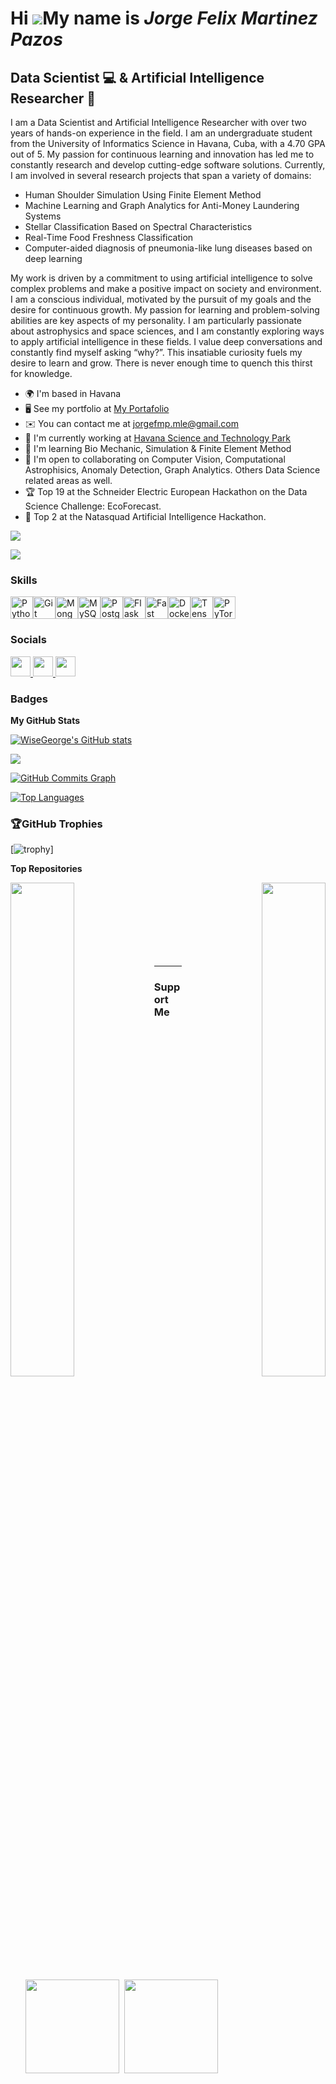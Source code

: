 Hi ![](https://user-images.githubusercontent.com/18350557/176309783-0785949b-9127-417c-8b55-ab5a4333674e.gif)My name is *Jorge Felix Martinez Pazos*
==================================================================================================================================================

**Data Scientist 💻 & Artificial Intelligence Researcher 📄**
---------------------------------------------------

I am a Data Scientist and Artificial Intelligence Researcher with over two years of hands-on experience in the field. I am an undergraduate student from the University of Informatics Science in Havana, Cuba, with a 4.70 GPA out of 5. My passion for continuous learning and innovation has led me to constantly research and develop cutting-edge software solutions. Currently, I am involved in several research projects that span a variety of domains:

  - Human Shoulder Simulation Using Finite Element Method 
  - Machine Learning and Graph Analytics for Anti-Money Laundering Systems
  - Stellar Classification Based on Spectral Characteristics
  - Real-Time Food Freshness Classification
  - Computer-aided diagnosis of pneumonia-like lung diseases based on deep learning

My work is driven by a commitment to using artificial intelligence to solve complex problems and make a positive impact on society and environment. I am a conscious individual, motivated by the pursuit of my goals and the desire for continuous growth. My passion for learning and problem-solving abilities are key aspects of my personality. I am particularly passionate about astrophysics and space sciences, and I am constantly exploring ways to apply artificial intelligence in these fields. I value deep conversations and constantly find myself asking “why?”. This insatiable curiosity fuels my desire to learn and grow. There is never enough time to quench this thirst for knowledge.

*   🌍  I'm based in Havana
*   🖥️  See my portfolio at [My Portafolio](http://www.datascienceportfol.io/wise_george)
*   ✉️  You can contact me at [jorgefmp.mle@gmail.com](mailto:jorgefmp.mle@gmail.com)
*   🚀  I'm currently working at [Havana Science and Technology Park](https://www.3ce.cu/)
*   🧠  I'm learning Bio Mechanic, Simulation & Finite Element Method
*   🤝  I'm open to collaborating on Computer Vision, Computational Astrophisics, Anomaly Detection, Graph Analytics. Others Data Science related areas as well.
*   🏆 Top 19 at the Schneider Electric European Hackathon on the Data Science Challenge: EcoForecast.
*   🥈 Top 2 at the Natasquad Artificial Intelligence Hackathon.


<a href="https://www.github.com/WiseGeorge" target="_blank" rel="noreferrer"><img
src="https://img.shields.io/github/followers/WiseGeorge?logo=github&style=for-the-badge&color=0891b2&labelColor=1c1917" /></a>

![](https://komarev.com/ghpvc/?username=WiseGeorge)

### Skills 
<p align="left">
<a href="https://www.python.org/" target="_blank" rel="noreferrer"><img src="https://raw.githubusercontent.com/danielcranney/readme-generator/main/public/icons/skills/python-colored.svg" width="36" height="36" alt="Python" /></a><a href="https://git-scm.com/" target="_blank" rel="noreferrer"><img src="https://raw.githubusercontent.com/danielcranney/readme-generator/main/public/icons/skills/git-colored.svg" width="36" height="36" alt="Git" /></a><a href="https://www.mongodb.com/" target="_blank" rel="noreferrer"><img src="https://raw.githubusercontent.com/danielcranney/readme-generator/main/public/icons/skills/mongodb-colored.svg" width="36" height="36" alt="MongoDB" /></a><a href="https://www.mysql.com/" target="_blank" rel="noreferrer"><img src="https://raw.githubusercontent.com/danielcranney/readme-generator/main/public/icons/skills/mysql-colored.svg" width="36" height="36" alt="MySQL" /></a><a href="https://www.postgresql.org/" target="_blank" rel="noreferrer"><img src="https://raw.githubusercontent.com/danielcranney/readme-generator/main/public/icons/skills/postgresql-colored.svg" width="36" height="36" alt="PostgreSQL" /></a><a href="https://flask.palletsprojects.com/en/2.0.x/" target="_blank" rel="noreferrer"><img src="https://raw.githubusercontent.com/danielcranney/readme-generator/main/public/icons/skills/flask-colored.svg" width="36" height="36" alt="Flask" /></a><a href="https://fastapi.tiangolo.com/" target="_blank" rel="noreferrer"><img src="https://raw.githubusercontent.com/danielcranney/readme-generator/main/public/icons/skills/fastapi-colored.svg" width="36" height="36" alt="Fast API" /></a><a href="https://www.docker.com/" target="_blank" rel="noreferrer"><img src="https://raw.githubusercontent.com/danielcranney/readme-generator/main/public/icons/skills/docker-colored.svg" width="36" height="36" alt="Docker" /></a><a href="https://www.tensorflow.org/" target="_blank" rel="noreferrer"><img src="https://raw.githubusercontent.com/danielcranney/readme-generator/main/public/icons/skills/tensorflow-colored.svg" width="36" height="36" alt="TensorFlow" /></a><a href="https://pytorch.org/" target="_blank" rel="noreferrer"><img src="https://raw.githubusercontent.com/danielcranney/readme-generator/main/public/icons/skills/pytorch-colored.svg" width="36" height="36" alt="PyTorch" /></a>
</p>
                    

### Socials                  
<p align="left"> <a href="https://www.github.com/WiseGeorge" target="_blank" rel="noreferrer"> <picture> <source media="(prefers-color-scheme: dark)" srcset="https://raw.githubusercontent.com/danielcranney/readme-generator/main/public/icons/socials/github-dark.svg" /> <source media="(prefers-color-scheme: light)" srcset="https://raw.githubusercontent.com/danielcranney/readme-generator/main/public/icons/socials/github.svg" /> <img src="https://raw.githubusercontent.com/danielcranney/readme-generator/main/public/icons/socials/github.svg" width="32" height="32" /> </picture> </a> <a href="https://www.linkedin.com/in/wisegeorgie" target="_blank" rel="noreferrer"> <picture> <source media="(prefers-color-scheme: dark)" srcset="https://raw.githubusercontent.com/danielcranney/readme-generator/main/public/icons/socials/linkedin-dark.svg" /> <source media="(prefers-color-scheme: light)" srcset="https://raw.githubusercontent.com/danielcranney/readme-generator/main/public/icons/socials/linkedin.svg" /> <img src="https://raw.githubusercontent.com/danielcranney/readme-generator/main/public/icons/socials/linkedin.svg" width="32" height="32" /> </picture> </a> <a href="http://www.medium.com/@jorgefmp.mle" target="_blank" rel="noreferrer"> <picture> <source media="(prefers-color-scheme: dark)" srcset="https://raw.githubusercontent.com/danielcranney/readme-generator/main/public/icons/socials/medium-dark.svg" /> <source media="(prefers-color-scheme: light)" srcset="https://raw.githubusercontent.com/danielcranney/readme-generator/main/public/icons/socials/medium.svg" /> <img src="https://raw.githubusercontent.com/danielcranney/readme-generator/main/public/icons/socials/medium.svg" width="32" height="32" /> </picture> </a></p>

### Badges

<b>My GitHub Stats</b>

<a href="http://www.github.com/WiseGeorge"><img src="https://github-readme-stats.vercel.app/api?username=WiseGeorge&show_icons=true&hide=&count_private=true&title_color=0891b2&text_color=ffffff&icon_color=0891b2&bg_color=1c1917&hide_border=true&show_icons=true" alt="WiseGeorge's GitHub stats" /></a>

<a href="http://www.github.com/WiseGeorge"><img src="https://github-readme-streak-stats.herokuapp.com/?user=WiseGeorge&stroke=ffffff&background=1c1917&ring=0891b2&fire=0891b2&currStreakNum=ffffff&currStreakLabel=0891b2&sideNums=ffffff&sideLabels=ffffff&dates=ffffff&hide_border=true" /></a>

<a href="http://www.github.com/WiseGeorge"><img src="https://github-readme-activity-graph.cyclic.app/graph?username=WiseGeorge&bg_color=1c1917&color=ffffff&line=0891b2&point=ffffff&area_color=1c1917&area=true&hide_border=true&custom_title=GitHub%20Commits%20Graph" alt="GitHub Commits Graph" /></a>

<a href="https://github.com/WiseGeorge" align="left"><img src="https://github-readme-stats.vercel.app/api/top-langs/?username=WiseGeorge&langs_count=10&title_color=0891b2&text_color=ffffff&icon_color=0891b2&bg_color=1c1917&hide_border=true&locale=en&custom_title=Top%20%Languages" alt="Top Languages" /></a>

### 🏆GitHub Trophies
[![trophy](https://github-profile-trophy.vercel.app/?username=WiseGeorge&column=6&margin-w=15&margin-h=15&theme=algolia)]

<b>Top Repositories</b>

<div width="100%" align="center"><a href="https://github.com/WiseGeorge/schneider-electric-european-hackathon-2023-ecoforecast" align="left"><img align="left" width="45%" src="https://github-readme-stats.vercel.app/api/pin/?username=WiseGeorge&repo=schneider-electric-european-hackathon-2023-ecoforecast&title_color=0891b2&text_color=ffffff&icon_color=0891b2&bg_color=1c1917&hide_border=true&locale=en" /></a><a href="https://github.com/WiseGeorge/fast-facial-emotion-monitoring-ffem-package" align="right"><img align="right" width="45%" src="https://github-readme-stats.vercel.app/api/pin/?username=WiseGeorge&repo=fast-facial-emotion-monitoring-ffem-package&title_color=0891b2&text_color=ffffff&icon_color=0891b2&bg_color=1c1917&hide_border=true&locale=en" /></a></div><br /><br /><br /><br /><br /><br /><br />

---

### Support Me

<ul style="list-style-type: none; margin: 0;">

<li style="display: inline-block; margin-right: 0.25rem;"><a href="https://www.buymeacoffee.com/jorgefmp"><img src="https://cdn.buymeacoffee.com/buttons/v2/default-yellow.png" width="150"/></a></li>

<li style="display: inline-block; margin-right: 0.25rem;"><a href="https://www.ko-fi.com/jorgefmp"><img src="https://storage.ko-fi.com/cdn/kofi2.png?v=3" width="150"/></a></li>
</ul>
